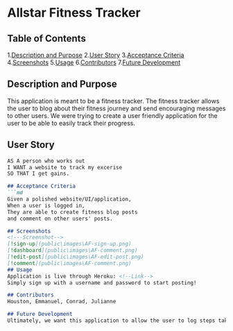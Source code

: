 # Allstar Fitness Tracker
## Table of Contents
1.[Description and Purpose](#description)
2.[User Story](#user-story)
3.[Acceptance Criteria](#acceptance-criteria)
4.[Screenshots](#screenshots)
5.[Usage](#usage)
6.[Contributors](#contributors)
7.[Future Development](#future-development)
## Description and Purpose
This application is meant to be a fitness tracker. The fitness tracker allows the user to blog about their fitness journey and send encouraging messages to other users.
We were trying to create a user friendly application for the user to be able to easily track their progress.

## User Story
```md
AS A person who works out
I WANT a website to track my excerise
SO THAT I get gains.

## Acceptance Criteria
```md
Given a polished website/UI/application,
When a user is logged in,
They are able to create fitness blog posts
and comment on other users' posts.

## Screenshots
<!---Screenshot-->
[!sign-up](public\images\AF-sign-up.png)
[!dashboard](public\images\AF-comment.png)
[!edit-post](public\images\AF-edit-post.png)
[!comment](public\images\AF-comment.png)
## Usage
Application is live through Heroku: <!--Link-->
Simply sign up with a username and password to start posting!

## Contributors
Houston, Emmanuel, Conrad, Julianne 

## Future Development
Ultimately, we want this application to allow the user to log steps taken each day and track time spent exercising on two different charts using Charts.js, and allow longer length posts.

    
